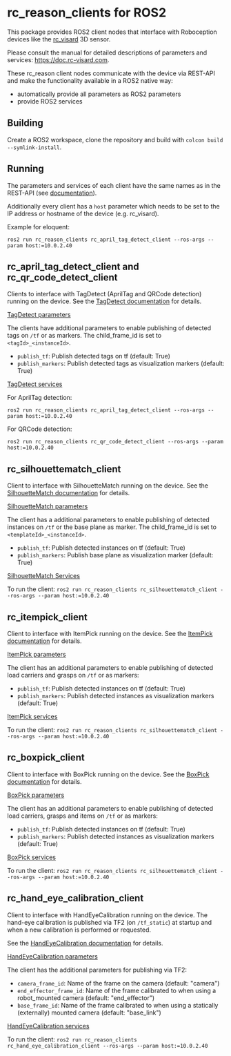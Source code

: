 rc_reason_clients for ROS2
==========================

This package provides ROS2 client nodes that interface with Roboception devices like the [rc_visard](https://roboception.com/rc_visard) 3D sensor.

Please consult the manual for detailed descriptions of parameters and services: https://doc.rc-visard.com.

These rc_reason client nodes communicate with the device via REST-API and make the functionality available in a ROS2 native way:

* automatically provide all parameters as ROS2 parameters
* provide ROS2 services

Building
--------

Create a ROS2 workspace, clone the repository and build with `colcon build --symlink-install`.

Running
--------

The parameters and services of each client have the same names as in the REST-API (see [documentation](https://doc.rc-visard.com)).

Additionally every client has a `host` parameter which needs to be set to the IP address or hostname of the device (e.g. rc_visard).

Example for eloquent:

```
ros2 run rc_reason_clients rc_april_tag_detect_client --ros-args --param host:=10.0.2.40
```

rc_april_tag_detect_client and rc_qr_code_detect_client
-------------------------------------------------------

Clients to interface with TagDetect (AprilTag and QRCode detection) running on the device.
See the [TagDetect documentation](https://doc.rc-visard.com/latest/en/tagdetect.html) for details.

[TagDetect parameters](https://doc.rc-visard.com/latest/en/tagdetect.html#parameters)

The clients have additional parameters to enable publishing of detected tags on `/tf` or as markers.
The child_frame_id is set to `<tagId>_<instanceId>`.

* `publish_tf`: Publish detected tags on tf (default: True)
* `publish_markers`: Publish detected tags as visualization markers (default: True)

[TagDetect services](https://doc.rc-visard.com/latest/en/tagdetect.html#services)

For AprilTag detection:

`ros2 run rc_reason_clients rc_april_tag_detect_client --ros-args --param host:=10.0.2.40`

For QRCode detection:

`ros2 run rc_reason_clients rc_qr_code_detect_client --ros-args --param host:=10.0.2.40`

rc_silhouettematch_client
-------------------------

Client to interface with SilhouetteMatch running on the device.
See the [SilhouetteMatch documentation](https://doc.rc-visard.com/latest/en/silhouettematch.html) for details.

[SilhouetteMatch parameters](https://doc.rc-visard.com/latest/en/silhouettematch.html#parameters)

The client has a additional parameters to enable publishing of detected instances on `/tf` or the base plane as marker.
The child_frame_id is set to `<templateId>_<instanceId>`.

* `publish_tf`: Publish detected instances on tf (default: True)
* `publish_markers`: Publish base plane as visualization marker (default: True)

[SilhouetteMatch Services](https://doc.rc-visard.com/latest/en/silhouettematch.html#services)

To run the client:
`ros2 run rc_reason_clients rc_silhouettematch_client --ros-args --param host:=10.0.2.40`

rc_itempick_client
------------------

Client to interface with ItemPick running on the device.
See the [ItemPick documentation](https://doc.rc-visard.com/latest/en/itempick.html) for details.

[ItemPick parameters](https://doc.rc-visard.com/latest/en/itempick.html#parameters)

The client has an additional parameters to enable publishing of detected load carriers and grasps on `/tf` or as markers:

* `publish_tf`: Publish detected instances on tf (default: True)
* `publish_markers`: Publish detected instances as visualization markers (default: True)

[ItemPick services](https://doc.rc-visard.com/latest/en/itempick.html#services)

To run the client:
`ros2 run rc_reason_clients rc_silhouettematch_client --ros-args --param host:=10.0.2.40`

rc_boxpick_client
-----------------

Client to interface with BoxPick running on the device.
See the [BoxPick documentation](https://doc.rc-visard.com/latest/en/itempick.html) for details.

[BoxPick parameters](https://doc.rc-visard.com/latest/en/itempick.html#parameters)

The client has an additional parameters to enable publishing of detected load carriers, grasps and items on `/tf` or as markers:

* `publish_tf`: Publish detected instances on tf (default: True)
* `publish_markers`: Publish detected instances as visualization markers (default: True)

[BoxPick services](https://doc.rc-visard.com/latest/en/itempick.html#services)

To run the client:
`ros2 run rc_reason_clients rc_silhouettematch_client --ros-args --param host:=10.0.2.40`

rc_hand_eye_calibration_client
------------------------------

Client to interface with HandEyeCalibration running on the device.
The hand-eye calibration is published via TF2 (on `/tf_static`) at startup and when a new calibration is performed or requested.

See the [HandEyeCalibration documentation](https://doc.rc-visard.com/latest/en/handeye_calibration.html) for details.

[HandEyeCalibration parameters](https://doc.rc-visard.com/latest/en/handeye_calibration.html#parameters)

The client has the additional parameters for publishing via TF2:

* `camera_frame_id`: Name of the frame on the camera (default: "camera")
* `end_effector_frame_id`: Name of the frame calibrated to when using a robot_mounted camera (default: "end_effector")
* `base_frame_id`: Name of the frame calibrated to when using a statically (externally) mounted camera (default: "base_link")

[HandEyeCalibration services](https://doc.rc-visard.com/latest/en/handeye_calibration.html#services)

To run the client:
`ros2 run rc_reason_clients rc_hand_eye_calibration_client --ros-args --param host:=10.0.2.40`
